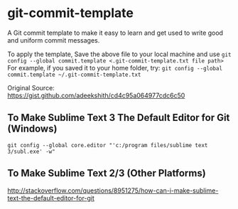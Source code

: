 # git-commit-template

A Git commit template to make it easy to learn and get used to write good and uniform commit messages.

To apply the template,
Save the above file to your local machine and use
`git config --global commit.template <.git-commit-template.txt file path>`
For example, if you saved it to your home folder, try:
`git config --global commit.template ~/.git-commit-template.txt`

Original Source: https://gist.github.com/adeekshith/cd4c95a064977cdc6c50

## To Make Sublime Text 3 The Default Editor for Git (Windows)

`git config --global core.editor "'c:/program files/sublime text 3/subl.exe' -w"`

## To Make Sublime Text 2/3 (Other Platforms)

http://stackoverflow.com/questions/8951275/how-can-i-make-sublime-text-the-default-editor-for-git


